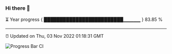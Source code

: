 ### Hi there 👋

⏳ Year progress { █████████████████████████▁▁▁▁▁ } 83.85 %

---

⏰ Updated on Thu, 03 Nov 2022 01:18:31 GMT

![Progress Bar CI](https://github.com/liununu/liununu/workflows/Progress%20Bar%20CI/badge.svg)
